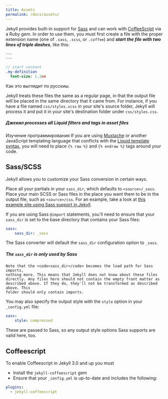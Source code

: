 ```yaml
---
title: Assets
permalink: /docs/assets/
---
```


Jekyll provides built-in support for [Sass](https://sass-lang.com/)
and can work with [CoffeeScript](https://coffeescript.org/) via a Ruby gem.
In order to use them, you must first create a file with the proper extension
name (one of `.sass`, `.scss`, or `.coffee`) and
***start the file with two lines of triple dashes***, like this:

```sass
---
---

// start content
.my-definition
  font-size: 1.2em
```

Как это выглядит по русскиы.

Jekyll treats these files the same as a regular page, in that the output file
will be placed in the same directory that it came from. For instance, if you
have a file named `css/styles.scss` in your site's source folder, Jekyll
will process it and put it in your site's destination folder under
`css/styles.css`.

<div class="note info">
  <h5>Джекил processes all Liquid filters and tags in asset files</h5>
  <p>Изучение программирования If you are using <a href="https://mustache.github.io">Mustache</a>
     or another JavaScript templating language that conflicts with
     the <a href="/docs/templates/">Liquid template syntax</a>, you
     will need to place <code>{&#37; raw &#37;}</code> and
     <code>{&#37; endraw &#37;}</code> tags around your code.</p>
</div>

## Sass/SCSS

Jekyll allows you to customize your Sass conversion in certain ways.

Place all your partials in your `sass_dir`, which defaults to
`<source>/_sass`. Place your main SCSS or Sass files in the place you want
them to be in the output file, such as `<source>/css`. For an example, take
a look at [this example site using Sass support in Jekyll][example-sass].

If you are using Sass `@import` statements, you'll need to ensure that your
`sass_dir` is set to the base directory that contains your Sass files:

```yaml
sass:
    sass_dir: _sass
```

The Sass converter will default the `sass_dir` configuration option to
`_sass`.

[example-sass]: https://github.com/jekyll/jekyll-sass-converter/tree/master/docs

<div class="note info">
  <h5>The <code>sass_dir</code> is only used by Sass</h5>
  <p>

    Note that the <code>sass_dir</code> becomes the load path for Sass imports,
    nothing more. This means that Jekyll does not know about these files
    directly. Any files here should not contain the empty front matter as
    described above. If they do, they'll not be transformed as described above. This
    folder should only contain imports.

  </p>
</div>

You may also specify the output style with the `style` option in your
`_config.yml` file:

```yaml
sass:
    style: compressed
```

These are passed to Sass, so any output style options Sass supports are valid
here, too.


## Coffeescript

To enable Coffeescript in Jekyll 3.0 and up you must

* Install the `jekyll-coffeescript` gem
* Ensure that your `_config.yml` is up-to-date and includes the following:

```yaml
plugins:
  - jekyll-coffeescript
```
